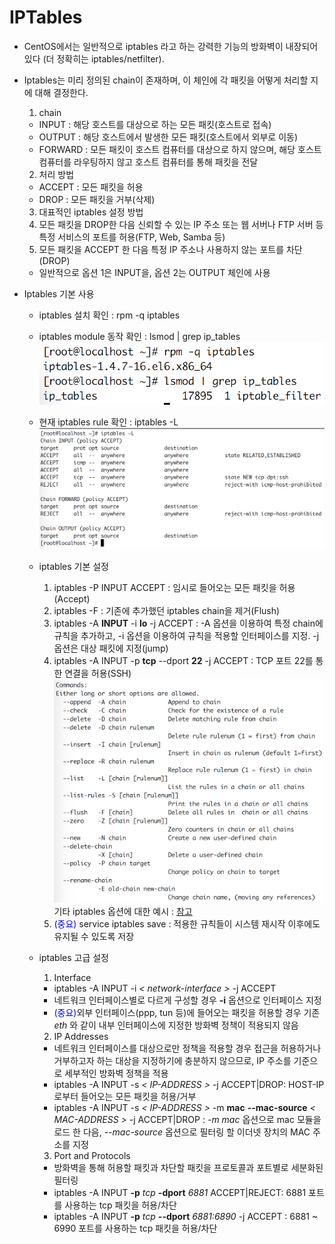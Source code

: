IPTables
=================

- CentOS에서는 일반적으로 iptables 라고 하는 강력한 기능의 방화벽이 내장되어 있다
(더 정확히는 iptables/netfilter).

- Iptables는 미리 정의된 chain이 존재하며, 이 체인에 각 패킷을 어떻게 처리할 지에 대해 결정한다. <br/>
  1. chain
    - INPUT : 해당 호스트를 대상으로 하는 모든 패킷(호스트로 접속)
    - OUTPUT : 해당 호스트에서 발생한 모든 패킷(호스트에서 외부로 이동)
    - FORWARD : 모든 패킷이 호스트 컴퓨터를 대상으로 하지 않으며, 해당 호스트 컴퓨터를 라우팅하지 않고 호스트 컴퓨터를 통해 패킷을 전달

  2. 처리 방법
    - ACCEPT : 모든 패킷을 허용
    - DROP : 모든 패킷을 거부(삭제)

  3. 대표적인 iptables 설정 방법
    1. 모든 패킷을 DROP한 다음 신뢰할 수 있는 IP 주소 또는 웹 서버나 FTP 서버 등 특정 서비스의 포트를 허용(FTP, Web, Samba 등)
    2. 모든 패킷을 ACCEPT 한 다음 특정 IP 주소나 사용하지 않는 포트를 차단(DROP)
    - 일반적으로 옵션 1은 INPUT을, 옵션 2는 OUTPUT 체인에 사용

- Iptables 기본 사용
  - iptables 설치 확인 : rpm -q iptables
  - iptables module 동작 확인 : lsmod | grep ip_tables
  ![alt text](./images/iptables-check.png "check iptables")

  - 현재 iptables rule 확인 : iptables -L
  ![alt text](./images/iptables-L.png "check iptables")

  - iptables 기본 설정
    1. iptables -P INPUT ACCEPT : 임시로 들어오는 모든 패킷을 허용(Accept)
    2. iptables -F : 기존에 추가했던 iptables chain을 제거(Flush)
    3. iptables -A **INPUT** -i **lo** -j ACCEPT : -A 옵션을 이용하여 특정 chain에 규칙을 추가하고, -i 옵션을 이용하여 규칙을 적용할 인터페이스를 지정. -j 옵션은 대상 패킷에 지정(jump)
    4. iptables -A INPUT -p **tcp** --dport **22** -j ACCEPT : TCP 포트 22를 통한 연결을 허용(SSH)
    ![alt text](./images/iptables-commands.png "check iptables")
    기타 iptables 옵션에 대한 예시 : [참고](https://wiki.centos.org/HowTos/Network/IPTables)
    5. <span style="color:blue">(중요)</span> service iptables save : 적용한 규칙들이 시스템 재시작 이후에도 유지될 수 있도록 저장

  - iptables 고급 설정
    1. Interface
      - iptables -A INPUT -i *< network-interface >* -j ACCEPT
      - 네트워크 인터페이스별로 다르게 구성할 경우 **-i** 옵션으로 인터페이스 지정
      - <span style="color:blue">(중요)</span>외부 인터페이스(ppp, tun 등)에 들어오는 패킷을 허용할 경우 기존 *eth* 와 같이 내부 인터페이스에 지정한 방화벽 정책이 적용되지 않음

    2. IP Addresses
      - 네트워크 인터페이스를 대상으로만 정책을 적용할 경우 접근을 허용하거나 거부하고자 하는 대상을 지정하기에 충분하지 않으므로, IP 주소를 기준으로 세부적인 방화벽 정책을 적용
      - iptables -A INPUT -s *< IP-ADDRESS >* -j ACCEPT|DROP: HOST-IP로부터 들어오는 모든 패킷을 허용/거부
      - iptables -A INPUT -s *< IP-ADDRESS >* -m **mac** **--mac-source** *< MAC-ADDRESS >* -j ACCEPT|DROP : *-m mac* 옵션으로 mac 모듈을 로드 한 다음, *--mac-source* 옵션으로 필터링 할 이더넷 장치의 MAC 주소를 지정

    3. Port and Protocols
      - 방화벽을 통해 허용할 패킷과 차단할 패킷을 프로토콜과 포트별로 세분화된 필터링
      - iptables -A INPUT **-p** *tcp* **-dport** *6881* ACCEPT|REJECT: 6881 포트를 사용하는 tcp 패킷을 허용/차단
      - iptables -A INPUT **-p** *tcp* **--dport** *6881:6890* -j ACCEPT : 6881 ~ 6990 포트를 사용하는 tcp 패킷을 허용/차단
